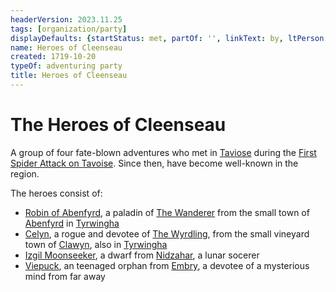 ```yaml
---
headerVersion: 2023.11.25
tags: [organization/party]
displayDefaults: {startStatus: met, partOf: '', linkText: by, ltPerson: by}
name: Heroes of Cleenseau
created: 1719-10-20
typeOf: adventuring party
title: Heroes of Cleenseau
---
```

# The Heroes of Cleenseau

A group of four fate-blown adventures who met in [Taviose](<../../../gazetteer/greater-sembara/sembara/barony-of-aveil/cleenseau-region/taviose.md>) during the [First Spider Attack on Tavoise](<../../../events/1700s/1719/10/first-spider-attack-on-tavoise.md>). Since then, have become well-known in the region. 

The heroes consist of:

* [Robin of Abenfyrd](<./robin-of-abenfyrd.md>), a paladin of [The Wanderer](<../../../cosmology/gods/incorporeal-gods/mos-numena/the-wanderer.md>) from the small town of [Abenfyrd](<../../../gazetteer/greater-sembara/tyrwingha/abenfyrd.md>) in [Tyrwingha](<../../../gazetteer/greater-sembara/tyrwingha/tyrwingha.md>)
* [Celyn](<./celyn.md>), a rogue and devotee of [The Wyrdling](<../../../cosmology/gods/incorporeal-gods/mos-numena/the-wyrdling.md>), from the small vineyard town of [Clawyn](<../../../gazetteer/greater-sembara/tyrwingha/clawyn.md>), also in [Tyrwingha](<../../../gazetteer/greater-sembara/tyrwingha/tyrwingha.md>)
* [Izgil Moonseeker](<./izgil-moonseeker.md>), a dwarf from [Nidzahar](<../../../gazetteer/sentinel-range/dwarven-kingdoms/nidzahar.md>), a lunar socerer
* [Viepuck](<./viepuck.md>), an teenaged orphan from [Embry](<../../../gazetteer/greater-sembara/sembara/heartlands/embry.md>), a devotee of a mysterious mind from far away